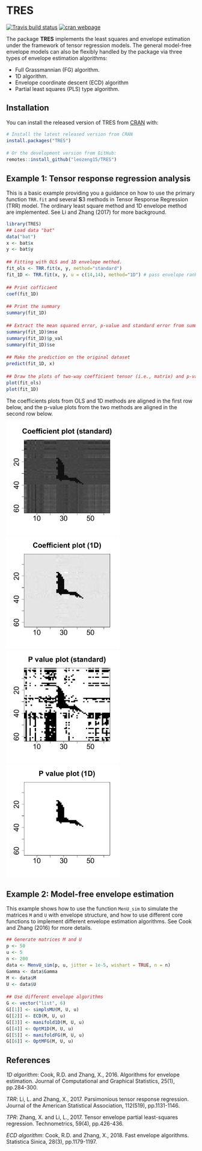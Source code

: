 
# TRES

<!-- badges: start -->
[![Travis build status](https://travis-ci.org/leozeng15/TRES.svg?branch=master)](https://travis-ci.org/leozeng15/TRES)
[![cran webpage](https://img.shields.io/badge/cran-1.1.2-blue)](https://CRAN.R-project.org/package=TRES)
<!-- badges: end -->

The package **TRES** implements the least squares and envelope estimation under the framework of tensor regression models. The general model-free envelope models can also be flexibly handled by the package via three types of envelope estimation algorithms: 
- Full Grassmannian (FG) algorithm.
- 1D algorithm.
- Envelope coordinate descent (ECD) algorithm
- Partial least squares (PLS) type algorithm.

## Installation

You can install the released version of TRES from [CRAN](https://CRAN.R-project.org) with:

``` r
# Install the latest released version from CRAN
install.packages("TRES")

# Or the development version from GitHub:
remotes::install_github("leozeng15/TRES")
```

## Example 1: Tensor response regression analysis

This is a basic example providing you a guidance on how to use the primary function `TRR.fit` and several **S**3 methods in Tensor Response Regression (TRR) model. The ordinary least square method and 1D envelope method are implemented. See Li and Zhang (2017) for more background.

``` r
library(TRES)
## Load data "bat"
data("bat")
x <- bat$x
y <- bat$y

## Fitting with OLS and 1D envelope method.
fit_ols <- TRR.fit(x, y, method="standard")
fit_1D <- TRR.fit(x, y, u = c(14,14), method="1D") # pass envelope rank (14,14)

## Print cofficient
coef(fit_1D)

## Print the summary
summary(fit_1D)

## Extract the mean squared error, p-value and standard error from summary
summary(fit_1D)$mse
summary(fit_1D)$p_val
summary(fit_1D)$se

## Make the prediction on the original dataset
predict(fit_1D, x)

## Draw the plots of two-way coefficient tensor (i.e., matrix) and p-value tensor.
plot(fit_ols)
plot(fit_1D)
```

The coefficients plots from OLS and 1D methods are aligned in the first row below, and the p-value plots from the two methods are aligned in the second row below.

<div>
<img src="man/figures/resp_2D_std.png" width="300"/> <img src="man/figures/resp_2D_1D.png" width="300"/> <br>
 <img src="man/figures/p_value_std.png" width="300"/><img src="man/figures/p_value_1D.png" width="300"/>
</div>

## Example 2: Model-free envelope estimation
This example shows how to use the function `MenU_sim` to simulate the matrices `M` and `U` with envelope structure, and how to use different core functions to implement different envelope estimation algorithms. See Cook and Zhang (2016) for more details.
``` r
## Generate matrices M and U
p <- 50
u <- 5
n <- 200
data <- MenvU_sim(p, u, jitter = 1e-5, wishart = TRUE, n = n)
Gamma <- data$Gamma
M <- data$M
U <- data$U

## Use different envelope algorithms
G <- vector("list", 6)
G[[1]] <- simplsMU(M, U, u)
G[[2]] <- ECD(M, U, u)
G[[3]] <- manifold1D(M, U, u)
G[[4]] <- OptM1D(M, U, u)
G[[5]] <- manifoldFG(M, U, u)
G[[6]] <- OptMFG(M, U, u)
```

## References

*1D algorithm*: Cook, R.D. and Zhang, X., 2016. Algorithms for envelope estimation. Journal of Computational and Graphical Statistics, 25(1), pp.284-300.

*TRR*: Li, L. and Zhang, X., 2017. Parsimonious tensor response regression. Journal of the American Statistical Association, 112(519), pp.1131-1146.

*TPR*: Zhang, X. and Li, L., 2017. Tensor envelope partial least-squares regression. Technometrics, 59(4), pp.426-436.


*ECD algorithm*: Cook, R.D. and Zhang, X., 2018. Fast envelope algorithms. Statistica Sinica, 28(3), pp.1179-1197.



